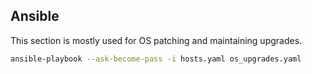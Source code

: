 ## Ansible

This section is mostly used for OS patching and maintaining upgrades.

```bash
ansible-playbook --ask-become-pass -i hosts.yaml os_upgrades.yaml
```
